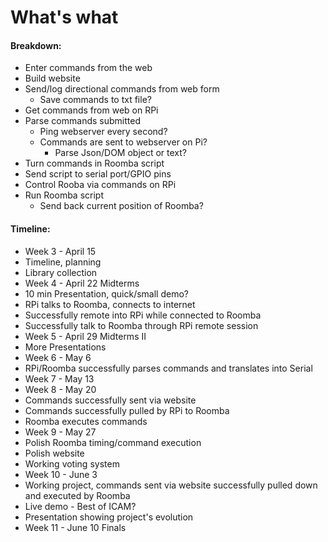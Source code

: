# What's what

#### Breakdown:

 - Enter commands from the web
  - Build website
  - Send/log directional commands from web form
    - Save commands to txt file?
 - Get commands from web on RPi
  - Parse commands submitted
    - Ping webserver every second?
    - Commands are sent to webserver on Pi?
      - Parse Json/DOM object or text?
  - Turn commands in Roomba script
  - Send script to serial port/GPIO pins
 - Control Rooba via commands on RPi
  - Run Roomba script
    - Send back current position of Roomba?


#### Timeline:

 - Week 3 - April 15
  - Timeline, planning
  - Library collection
 - Week 4 - April 22 Midterms
  - 10 min Presentation, quick/small demo?
  - RPi talks to Roomba, connects to internet
  - Successfully remote into RPi while connected to Roomba
   - Successfully talk to Roomba through RPi remote session
 - Week 5 - April 29 Midterms II
  - More Presentations
 - Week 6 - May 6
  - RPi/Roomba successfully parses commands and translates into Serial
 - Week 7 - May 13
 - Week 8 - May 20
  - Commands successfully sent via website
  - Commands successfully pulled by RPi to Roomba
  - Roomba executes commands
 - Week 9 - May 27
  - Polish Roomba timing/command execution
  - Polish website
  - Working voting system
 - Week 10 - June 3
  - Working project, commands sent via website successfully pulled down and executed by Roomba
  - Live demo - Best of ICAM?
  - Presentation showing project's evolution
 - Week 11 - June 10 Finals

